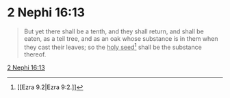# 2 Nephi 16:13

> But yet there shall be a tenth, and they shall return, and shall be eaten, as a teil tree, and as an oak whose substance is in them when they cast their leaves; so the <u>holy seed</u>[^a] shall be the substance thereof.

[2 Nephi 16:13](https://www.churchofjesuschrist.org/study/scriptures/bofm/2-ne/16?lang=eng&id=p13#p13)


[^a]: [[Ezra 9.2|Ezra 9:2.]]
